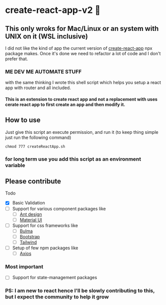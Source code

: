 # create-react-app-v2 🚀
## This only wroks for Mac/Linux or an system with UNIX on it (WSL inclusive)

I did not like the kind of app the current version of [create-react-app](https://create-react-app.dev) npx package makes. Once it's done we need to refactor a lot of code and I don't prefer that.

### ME DEV ME AUTOMATE STUFF

with the same thinking I wrote this shell script which helps you setup a react app with router and all included.

#### This is an extension to create react app and not a replacement with uses cerate react app to first create an app and then modify it.

## How to use
Just give this script an execute permission, and run it (to keep thing simple just run the following command)

`chmod 777 createReactApp.sh`

### for long term use you add this script as an environment variable

## Please contribute

Todo
- [x] Basic Validation
- [ ] Support for various component packages like
  - [ ] [Ant design](https://ant.design/docs/react/introduce)
  - [ ] [Material UI](https://material-ui.com)
- [ ] Support for css frameworks like
  - [ ] [Bulma](https://bulma.io)
  - [ ] [Bootstrap](https://getbootstrap.com)
  - [ ] [Tailwind](https://tailwindcss.com)
- [ ] Setup of few npm packages like
  - [ ] [Axios](https://www.npmjs.com/package/axios)

### Most important
- [ ] Support for state-management packages

### PS: I am new to react hence I'll be slowly contributing to this, but I expect the community to help it grow
